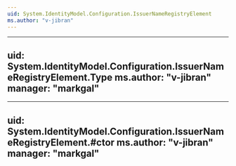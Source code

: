 ```yaml
---
uid: System.IdentityModel.Configuration.IssuerNameRegistryElement
ms.author: "v-jibran"
---
```


---
uid: System.IdentityModel.Configuration.IssuerNameRegistryElement.Type
ms.author: "v-jibran"
manager: "markgal"
---

---
uid: System.IdentityModel.Configuration.IssuerNameRegistryElement.#ctor
ms.author: "v-jibran"
manager: "markgal"
---
